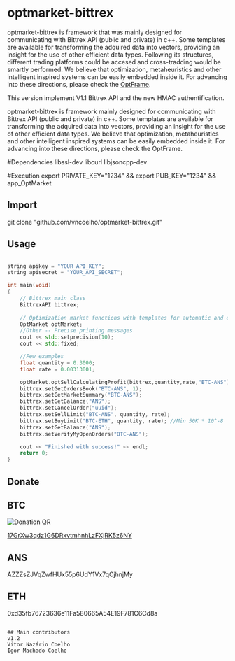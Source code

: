 optmarket-bittrex
==========

optmarket-bittrex is framework that was mainly designed for communicating with Bittrex API (public and private) in c++.
Some templates are available for transforming the adquired data into vectors, providing an insight for the use of other efficient data types.
Following its structures, different trading platforms could be accesed and cross-tradding would be smartly performed.
We believe that optimization, metaheuristics and other intelligent inspired systems can be easily embedded inside it.
For advancing into these directions, please check the [OptFrame](https://sourceforge.net/projects/optframe/).

This version implement V1.1 Bittrex API and the new HMAC authentification.


optmarket-bittrex is framework mainly designed for communicating with Bittrex API (public and private) in c++. Some templates are available for transforming the adquired data into vectors, providing an insight for the use of other efficient data types. We believe that optimization, metaheuristics and other intelligent inspired systems can be easily embedded inside it. For advancing into these directions, please check the OptFrame.


#Dependencies
libssl-dev
libcurl
libjsoncpp-dev

#Execution
export PRIVATE_KEY="1234" && export PUB_KEY="1234" && app_OptMarket

## Import
git clone "github.com/vncoelho/optmarket-bittrex.git"
	
## Usage
~~~ c++

string apikey = "YOUR_API_KEY";
string apisecret = "YOUR_API_SECRET";

int main(void)
{
	// Bittrex main class
	BittrexAPI bittrex;
	
	// Optimization market functions with templates for automatic and expert training
	OptMarket optMarket;
	//Other -- Precise printing messages
	cout << std::setprecision(10);
	cout << std::fixed;

	//Few examples
	float quantity = 0.3000;
	float rate = 0.00313001;

	optMarket.optSellCalculatingProfit(bittrex,quantity,rate,"BTC-ANS");
	bittrex.setGetOrdersBook("BTC-ANS", 1);
	bittrex.setGetMarketSummary("BTC-ANS");
	bittrex.setGetBalance("ANS");
	bittrex.setCancelOrder("uuid");
	bittrex.setSellLimit("BTC-ANS", quantity, rate);
	bittrex.setBuyLimit("BTC-ETH", quantity, rate); //Min 50K * 10^-8
	bittrex.setGetBalance("ANS");
	bittrex.setVerifyMyOpenOrders("BTC-ANS");

	cout << "Finished with success!" << endl;
	return 0;
}
~~~	

Donate
------

## BTC
![Donation QR](http://i.imgur.com/xC5SnSL.png)

[17GrXw3qdz1G6DRxvtmhnhLzFXjRK5z6NY](http://i.imgur.com/xC5SnSL.png)

## ANS
AZZZsZJVqZwfHUx55p6UdY1Vx7qCjhnjMy

## ETH
0xd35fb76723636e11Fa580665A54E19F781C6Cd8a
~~~

## Main contributors
v1.2
Vitor Nazário Coelho
Igor Machado Coelho
